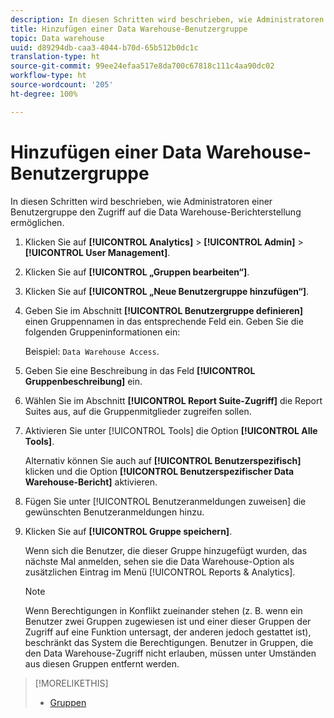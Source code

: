 ```yaml
---
description: In diesen Schritten wird beschrieben, wie Administratoren einer Benutzergruppe den Zugriff auf die Data Warehouse-Berichterstellung ermöglichen.
title: Hinzufügen einer Data Warehouse-Benutzergruppe
topic: Data warehouse
uuid: d89294db-caa3-4044-b70d-65b512b0dc1c
translation-type: ht
source-git-commit: 99ee24efaa517e8da700c67818c111c4aa90dc02
workflow-type: ht
source-wordcount: '205'
ht-degree: 100%

---
```



# Hinzufügen einer Data Warehouse-Benutzergruppe

In diesen Schritten wird beschrieben, wie Administratoren einer Benutzergruppe den Zugriff auf die Data Warehouse-Berichterstellung ermöglichen.

1. Klicken Sie auf **[!UICONTROL Analytics]** > **[!UICONTROL Admin]** > **[!UICONTROL User Management]**.
1. Klicken Sie auf **[!UICONTROL „Gruppen bearbeiten“]**.
1. Klicken Sie auf **[!UICONTROL „Neue Benutzergruppe hinzufügen“]**.
1. Geben Sie im Abschnitt **[!UICONTROL Benutzergruppe definieren]** einen Gruppennamen in das entsprechende Feld ein. Geben Sie die folgenden Gruppeninformationen ein:

   Beispiel: `Data Warehouse Access`.
1. Geben Sie eine Beschreibung in das Feld **[!UICONTROL Gruppenbeschreibung]** ein.
1. Wählen Sie im Abschnitt **[!UICONTROL Report Suite-Zugriff]** die Report Suites aus, auf die Gruppenmitglieder zugreifen sollen.
1. Aktivieren Sie unter [!UICONTROL Tools] die Option **[!UICONTROL Alle Tools]**.

   Alternativ können Sie auch auf **[!UICONTROL Benutzerspezifisch]** klicken und die Option **[!UICONTROL Benutzerspezifischer Data Warehouse-Bericht]** aktivieren.

1. Fügen Sie unter [!UICONTROL Benutzeranmeldungen zuweisen] die gewünschten Benutzeranmeldungen hinzu.
1. Klicken Sie auf **[!UICONTROL Gruppe speichern]**.

   Wenn sich die Benutzer, die dieser Gruppe hinzugefügt wurden, das nächste Mal anmelden, sehen sie die Data Warehouse-Option als zusätzlichen Eintrag im Menü [!UICONTROL Reports &amp; Analytics].

   >[!NOTE]
   >
   >Wenn Berechtigungen in Konflikt zueinander stehen (z. B. wenn ein Benutzer zwei Gruppen zugewiesen ist und einer dieser Gruppen der Zugriff auf eine Funktion untersagt, der anderen jedoch gestattet ist), beschränkt das System die Berechtigungen. Benutzer in Gruppen, die den Data Warehouse-Zugriff nicht erlauben, müssen unter Umständen aus diesen Gruppen entfernt werden.

>[!MORELIKETHIS]
>
>* [Gruppen](/help/admin/user-management2/c-user-groups/groups.md)

